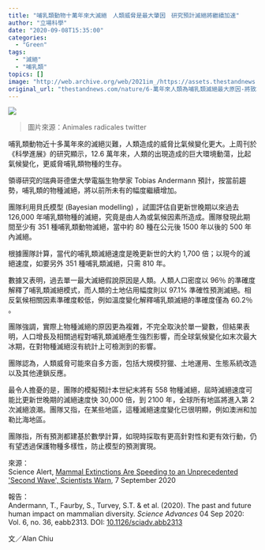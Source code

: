 ```yaml
---
title: "哺乳類動物十萬年來大滅絕　人類威脅是最大肇因　研究預計滅絕將繼續加速"
author: "立場科學"
date: "2020-09-08T15:35:00"
categories:
  - "Green"
tags:
  - "滅絕"
  - "哺乳類"
topics: []
image: "http://web.archive.org/web/2021im_/https://assets.thestandnews.com/media/photos/EUnZwhbXsAAmFCO_Q8nh6_6iq6lMa.jpg"
original_url: "thestandnews.com/nature/6-萬年來人類為哺乳類滅絕最大原因-將致本世紀末進入第-2-次滅絕浪潮"
---
```

![](http://web.archive.org/web/2021im_/https://assets.thestandnews.com/media/photos/EUnZwhbXsAAmFCO_Q8nh6_6iq6lMa.jpg)
> 圖片來源：Animales radicales twitter

哺乳類動物近十多萬年來的滅絕災難，人類造成的威脅比氣候變化更大。上周刊於《科學進展》的研究顯示，12.6 萬年來，人類的出現造成的巨大環境動蕩，比起氣候變化，更威脅哺乳類物種的生存。

領導研究的瑞典哥德堡大學電腦生物學家 Tobias Andermann 預計，按當前趨勢，哺乳類的物種滅絕，將以前所未有的幅度繼續增加。

團隊利用貝氏模型 (Bayesian modelling) ，試圖評估自更新世晚期以來過去 126,000 年哺乳類物種的滅絕，究竟是由人為或氣候因素所造成。團隊發現此期間至少有 351 種哺乳類動物滅絕，當中約 80 種在公元後 1500 年以後的 500 年內滅絕。

根據團隊計算，當代的哺乳類滅絕速度是晚更新世的大約 1,700 倍；以現今的滅絕速度，如要另外 351 種哺乳類滅絕，只需 810 年。

數據又表明，過去單一最大滅絕假說原因是人類。人類人口密度以 96％ 的準確度解釋了哺乳類滅絕模式，而人類的土地佔用幅度則以 97.1% 準確性預測滅絕。相反氣候相關因素準確度較低，例如溫度變化解釋哺乳類滅絕的準確度僅為 60.2％ 。

團隊強調，實際上物種滅絕的原因更為複雜，不完全取決於單一變數，但結果表明，人口增長及相關過程對哺乳類滅絕產生強烈影響，而全球氣候變化如末次最大冰期，在對物種滅絕沒有統計上可檢測到的影響。

團隊認為，人類威脅可能來自多方面，包括大規模狩獵、土地運用、生態系統改造以及其他連鎖反應。

最令人擔憂的是，團隊的模擬預計本世紀末將有 558 物種滅絕，屆時滅絕速度可能比更新世晚期的滅絕速度快 30,000 倍，到 2100 年，全球所有地區將進入第 2 次滅絕浪潮。團隊又指，在某些地區，這種滅絕速度變化已很明顯，例如澳洲和加勒比海地區。

團隊指，所有預測都建基於數學計算，如現時採取有更高針對性和更有效行動，仍有望透過保護物種多樣性，防止模型的預測實現。

來源：  
Science Alert, [Mammal Extinctions Are Speeding to an Unprecedented 'Second Wave', Scientists Warn](http://web.archive.org/web/20211229132622/https://www.sciencealert.com/mammal-extinctions-are-speeding-up-with-unprecedented-magnitude-scientists-warn), 7 September 2020

報告：  
Andermann, T., Faurby, S., Turvey, S.T. & et al. (2020). The past and future human impact on mammalian diversity. _Science Advances_ 04 Sep 2020: Vol. 6, no. 36, eabb2313. DOI: [10.1126/sciadv.abb2313](http://web.archive.org/web/20211229132622/https://advances.sciencemag.org/content/6/36/eabb2313)

文／Alan Chiu